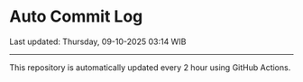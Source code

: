 # Auto Commit Log

Last updated: Thursday, 09-10-2025 03:14 WIB

---

This repository is automatically updated every 2 hour using GitHub Actions.
